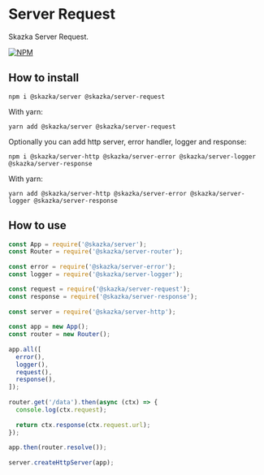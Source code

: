 # Server Request

Skazka Server Request.

[![NPM](https://nodei.co/npm/@skazka/server-request.png)](https://npmjs.org/package/@skazka/server-request)

## How to install

    npm i @skazka/server @skazka/server-request
    
With yarn:

    yarn add @skazka/server @skazka/server-request
    
Optionally you can add http server, error handler, logger and  response:

    npm i @skazka/server-http @skazka/server-error @skazka/server-logger @skazka/server-response
      
With yarn:

    yarn add @skazka/server-http @skazka/server-error @skazka/server-logger @skazka/server-response

## How to use

```javascript
const App = require('@skazka/server');
const Router = require('@skazka/server-router');
        
const error = require('@skazka/server-error');
const logger = require('@skazka/server-logger');

const request = require('@skazka/server-request');
const response = require('@skazka/server-response');
        
const server = require('@skazka/server-http');
        
const app = new App();
const router = new Router();
        
app.all([
  error(),
  logger(),
  request(),
  response(),
]);
    
router.get('/data').then(async (ctx) => {
  console.log(ctx.request);
  
  return ctx.response(ctx.request.url);
});
        
app.then(router.resolve());
        
server.createHttpServer(app);
```





